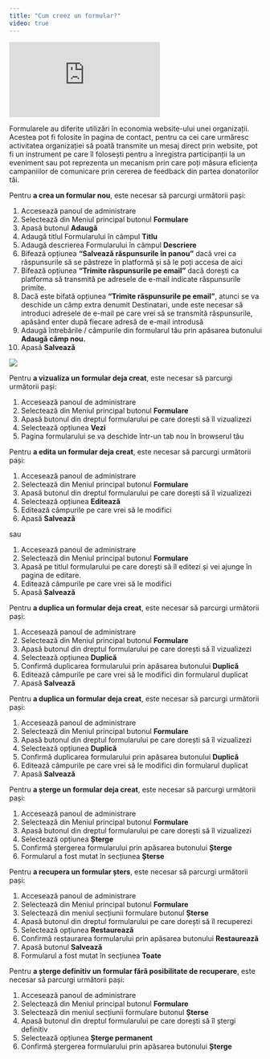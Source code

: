 ```yaml
---
title: "Cum creez un formular?"
video: true
---
```


<div class="aspect-w-16 aspect-h-9">
  <iframe src="https://www.youtube.com/embed/tvf2GCTWePc" frameborder="0" allow="accelerometer; autoplay; clipboard-write; encrypted-media; gyroscope; picture-in-picture" allowfullscreen></iframe>
</div>

Formularele au diferite utilizări în economia website-ului unei
organizații. Acestea pot fi folosite în pagina de contact, pentru ca cei
care urmăresc activitatea organizației să poată transmite un mesaj
direct prin website, pot fi un instrument pe care îl folosești pentru a
înregistra participanții la un eveniment sau pot reprezenta un mecanism
prin care poți măsura eficiența campaniilor de comunicare prin cererea
de feedback din partea donatorilor tăi.

Pentru **a crea un formular nou**, este necesar să parcurgi următorii
pași:

1)  Accesează panoul de administrare
2)  Selectează din Meniul principal butonul **Formulare**
3)  Apasă butonul **Adaugă**
4)  Adaugă titlul Formularului în câmpul **Titlu**
5)  Adaugă descrierea Formularului în câmpul **Descriere**
6)  Bifează opțiunea **“Salvează răspunsurile în panou”** dacă vrei ca
    răspunsurile să se păstreze în platformă și să le poți accesa de
    aici
7)  Bifează opțiunea **“Trimite răspunsurile pe email”** dacă dorești ca
    platforma să transmită pe adresele de e-mail indicate răspunsurile
    primite.
8)  Dacă este bifată opțiunea **“Trimite răspunsurile pe email”**,
    atunci se va deschide un câmp extra denumit Destinatari, unde este
    necesar să introduci adresele de e-mail pe care vrei să se
    transmită răspunsurile, apăsând enter după fiecare adresă de
    e-mail introdusă
9)  Adaugă întrebările / câmpurile din formularul tău prin apăsarea
    butonului **Adaugă câmp nou.**
10) Apasă **Salvează**

<a href="/build/help/021.png">
    <img src="/build/help/021.png" />
</a>

Pentru **a vizualiza un formular deja creat**, este necesar să parcurgi
următorii pași:

1)  Accesează panoul de administrare
2)  Selectează din Meniul principal butonul **Formulare**
3)  Apasă butonul din dreptul formularului pe care dorești să îl vizualizezi
4)  Selectează opțiunea **Vezi**
5)  Pagina formularului se va deschide într-un tab nou în browserul tău

Pentru **a edita un formular deja creat**, este necesar să parcurgi
următorii pași:

1)  Accesează panoul de administrare
2)  Selectează din Meniul principal butonul **Formulare**
3)  Apasă butonul din dreptul formularului pe care dorești să îl vizualizezi
4)  Selectează opțiunea **Editează**
5)  Editează câmpurile pe care vrei să le modifici
6)  Apasă **Salvează**

sau

1)  Accesează panoul de administrare
2)  Selectează din Meniul principal butonul **Formulare**
3)  Apasă pe titlul formularului pe care dorești să îl editezi și vei ajunge în pagina de editare.
4)  Editează câmpurile pe care vrei să le modifici
5)  Apasă **Salvează**

Pentru **a duplica un formular deja creat**, este necesar să parcurgi
următorii pași:

1)  Accesează panoul de administrare
2)  Selectează din Meniul principal butonul **Formulare**
3)  Apasă butonul din dreptul formularului pe care dorești să îl vizualizezi
4)  Selectează opțiunea **Duplică**
5)  Confirmă duplicarea formularului prin apăsarea butonului **Duplică**
6)  Editează câmpurile pe care vrei să le modifici din formularul duplicat
7)  Apasă **Salvează**

Pentru **a duplica un formular deja creat**, este necesar să parcurgi
următorii pași:

1)  Accesează panoul de administrare
2)  Selectează din Meniul principal butonul **Formulare**
3)  Apasă butonul din dreptul formularului pe care dorești să îl vizualizezi
4)  Selectează opțiunea **Duplică**
5)  Confirmă duplicarea formularului prin apăsarea butonului **Duplică**
6)  Editează câmpurile pe care vrei să le modifici din formularul duplicat
7)  Apasă **Salvează**

Pentru **a șterge un formular deja creat**, este necesar să parcurgi
următorii pași:

1)  Accesează panoul de administrare
2)  Selectează din Meniul principal butonul **Formulare**
3)  Apasă butonul din dreptul formularului pe care dorești să îl vizualizezi
4)  Selectează opțiunea **Șterge**
5)  Confirmă ștergerea formularului prin apăsarea butonului **Șterge**
6)  Formularul a fost mutat în secțiunea **Șterse**

Pentru **a recupera un formular șters**, este necesar să parcurgi
următorii pași:

1)  Accesează panoul de administrare
2)  Selectează din Meniul principal butonul **Formulare**
3)  Selectează din meniul secțiunii formulare butonul **Șterse**
4)  Apasă butonul din dreptul formularului pe care dorești să îl recuperezi
5)  Selectează opțiunea **Restaurează**
6)  Confirmă restaurarea formularului prin apăsarea butonului **Restaurează**
7)  Apasă butonul **Salvează**
8)  Formularul a fost mutat în secțiunea **Toate**

Pentru **a șterge definitiv un formular fără posibilitate de
recuperare**, este necesar să parcurgi următorii pași:

1)  Accesează panoul de administrare
2)  Selectează din Meniul principal butonul **Formulare**
3)  Selectează din meniul secțiunii formulare butonul **Șterse**
4)  Apasă butonul din dreptul formularului pe care dorești să îl ștergi definitiv
5)  Selectează opțiunea **Șterge permanent**
6)  Confirmă ștergerea formularului prin apăsarea butonului **Șterge**
